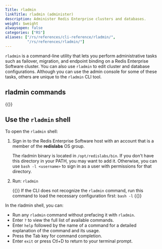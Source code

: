 ```yaml
---
Title: rladmin
linkTitle: rladmin (administer)
description: Administer Redis Enterprise clusters and databases.
weight: $weight
alwaysopen: false
categories: ["RS"]
aliases: ["/rs/references/cli-reference/rladmin/",
          "/rs/references/rladmin/"]
---
```


`rladmin` is a command-line utility that lets you perform administrative tasks such as failover, migration, and endpoint binding on a Redis Enterprise Software cluster. You can also use `rladmin` to edit cluster and database configurations. 
Although you can use the admin console for some of these tasks, others are unique to the `rladmin` CLI tool.

## rladmin commands

{{<table-children columnNames="Command,Description" columnSources="LinkTitle,Description" enableLinks="LinkTitle">}}

## Use the `rladmin` shell

To open the `rladmin` shell:

1. Sign in to the Redis Enterprise Software host with an account that is a member of the **redislabs** OS group.

    The rladmin binary is located in `/opt/redislabs/bin`. If you don't have this directory in your PATH, you may want to add it. Otherwise, you can use `bash -l <username>` to sign in as a user with permissions for that directory.

1. Run: `rladmin`

    {{<note>}}
If the CLI does not recognize the `rladmin` command,
run this command to load the necessary configuration first: `bash -l`
    {{</note>}}

In the rladmin shell, you can:

- Run any `rladmin` command without prefacing it with `rladmin`.
- Enter `?` to view the full list of available commands.
- Enter `help` followed by the name of a command for a detailed explanation of the command and its usage.
- Press the Tab key for command completion.
- Enter `exit` or press Ctl+D to return to your terminal prompt.
